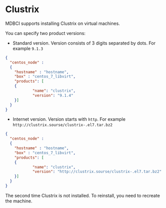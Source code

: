 # Clustrix

MDBCI supports installing Clustrix on virtual machines.

You can specify two product versions:
* Standard version. Version consists of 3 digits separated by dots. For example `9.1.3`
```json
{
  "centos_node" :
  {
    "hostname" : "hostname",
    "box" : "centos_7_libvirt",
    "products": [
    {
            "name": "clustrix",
            "version": "9.1.4"
    }]
  }
}
```
* Internet version. Version starts with `http`. For example `http://clustrix.sourse/clustrix-.el7.tar.bz2`
```json
{
  "centos_node" :
  {
    "hostname" : "hostname",
    "box" : "centos_7_libvirt",
    "products": [
    {
            "name": "clustrix",
            "version": "http://clustrix.sourse/clustrix-.el7.tar.bz2"
    }]
  }
}
```
The second time Clustrix is not installed. To reinstall, you need to recreate the machine.
